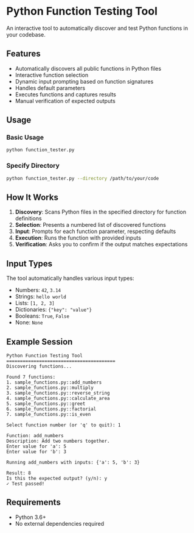 # Python Function Testing Tool

An interactive tool to automatically discover and test Python functions in your codebase.

## Features

- Automatically discovers all public functions in Python files
- Interactive function selection
- Dynamic input prompting based on function signatures
- Handles default parameters
- Executes functions and captures results
- Manual verification of expected outputs

## Usage

### Basic Usage
```bash
python function_tester.py
```

### Specify Directory
```bash
python function_tester.py --directory /path/to/your/code
```

## How It Works

1. **Discovery**: Scans Python files in the specified directory for function definitions
2. **Selection**: Presents a numbered list of discovered functions
3. **Input**: Prompts for each function parameter, respecting defaults
4. **Execution**: Runs the function with provided inputs
5. **Verification**: Asks you to confirm if the output matches expectations

## Input Types

The tool automatically handles various input types:
- Numbers: `42`, `3.14`
- Strings: `hello world`
- Lists: `[1, 2, 3]`
- Dictionaries: `{"key": "value"}`
- Booleans: `True`, `False`
- None: `None`

## Example Session

```
Python Function Testing Tool
========================================
Discovering functions...

Found 7 functions:
1. sample_functions.py::add_numbers
2. sample_functions.py::multiply
3. sample_functions.py::reverse_string
4. sample_functions.py::calculate_area
5. sample_functions.py::greet
6. sample_functions.py::factorial
7. sample_functions.py::is_even

Select function number (or 'q' to quit): 1

Function: add_numbers
Description: Add two numbers together.
Enter value for 'a': 5
Enter value for 'b': 3

Running add_numbers with inputs: {'a': 5, 'b': 3}

Result: 8
Is this the expected output? (y/n): y
✓ Test passed!
```

## Requirements

- Python 3.6+
- No external dependencies required